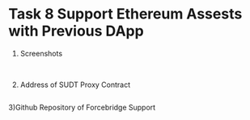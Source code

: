 # Task 8 Support Ethereum Assests with Previous DApp

1) Screenshots

![]()
![]()

2) Address of SUDT Proxy Contract
```

```

3)Github Repository of Forcebridge Support
